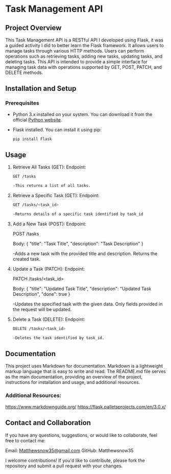 # Task Management API

## Project Overview

This Task Management API is a RESTful API I developed using Flask, it was a guided activity I did to better learn the Flask framework. It allows users to manage tasks through various HTTP methods. Users can perform operations such as retrieving tasks, adding new tasks, updating tasks, and deleting tasks. This API is intended to provide a simple interface for managing task data with operations supported by GET, POST, PATCH, and DELETE methods.

## Installation and Setup

### Prerequisites

- Python 3.x installed on your system. You can download it from the official [Python website](https://www.python.org/downloads/).
- Flask installed. You can install it using pip:

  ```bash
  pip install Flask


## Usage

1. Retrieve All Tasks (GET):
   Endpoint:
   ```bash
   GET /tasks
   
   -This returns a list of all tasks.


2. Retrieve a Specific Task (GET):
   Endpoint:
   ```bash
   GET /tasks/<task_id>
   
   -Returns details of a specific task identified by task_id


3. Add a New Task (POST):
   Endpoint:
   
   POST /tasks

   Body:
   {
  "title": "Task Title",
  "description": "Task Description"
   }

   -Adds a new task with the provided title and description. Returns the created task.


4. Update a Task (PATCH):
   Endpoint:
   
   PATCH /tasks/<task_id>
   
   Body:
   {
  "title": "Updated Task Title",
  "description": "Updated Task Description",
  "done": true
   }

   -Updates the specified task with the given data. Only fields provided in the request will be updated.


5. Delete a Task (DELETE):
   Endpoint:
   ```bash
   DELETE /tasks/<task_id>

   -Deletes the task identified by task_id.


## Documentation

This project uses Markdown for documentation. Markdown is a lightweight markup language that is easy to write and read. The README.md file serves as the main documentation, providing an overview of the project, instructions for installation and usage, and additional resources.

### Additional Resources:
https://www.markdownguide.org/
https://flask.palletsprojects.com/en/3.0.x/


## Contact and Collaboration

If you have any questions, suggestions, or would like to collaborate, feel free to contact me:

Email: Matthewsnow35@gmail.com
GitHub: Matthewsnow35

I welcome contributions! If you'd like to contribute, please fork the repository and submit a pull request with your changes.
